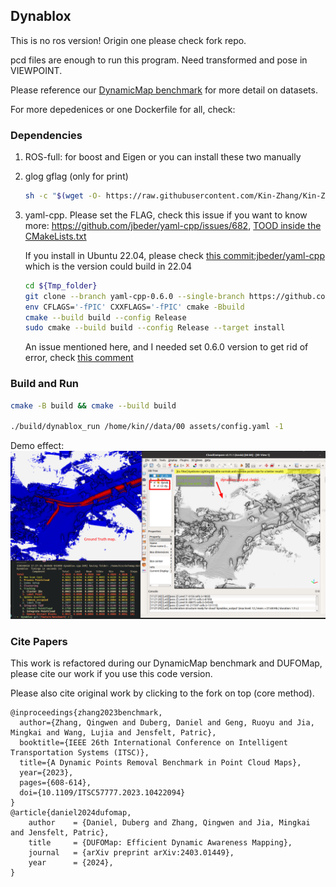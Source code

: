 Dynablox
---

This is no ros version! Origin one please check fork repo.

pcd files are enough to run this program. Need transformed and pose in VIEWPOINT. 

Please reference our [DynamicMap benchmark](https://github.com/KTH-RPL/DynamicMap_Benchmark) for more detail on datasets.

For more depedenices or one Dockerfile for all, check: 

### Dependencies

1. ROS-full: for boost and Eigen or you can install these two manually

2. glog gflag (only for print)
    ```sh
    sh -c "$(wget -O- https://raw.githubusercontent.com/Kin-Zhang/Kin-Zhang/main/Dockerfiles/latest_glog_gflag.sh)"
    ```

3. yaml-cpp. Please set the FLAG, check this issue if you want to know more: https://github.com/jbeder/yaml-cpp/issues/682, [TOOD inside the CMakeLists.txt](https://github.com/jbeder/yaml-cpp/issues/566)

    If you install in Ubuntu 22.04, please check [this commit:jbeder/yaml-cpp](https://github.com/jbeder/yaml-cpp/commit/c86a9e424c5ee48e04e0412e9edf44f758e38fb9) which is the version could build in 22.04

    ```sh
    cd ${Tmp_folder}
    git clone --branch yaml-cpp-0.6.0 --single-branch https://github.com/jbeder/yaml-cpp.git && cd yaml-cpp
    env CFLAGS='-fPIC' CXXFLAGS='-fPIC' cmake -Bbuild
    cmake --build build --config Release
    sudo cmake --build build --config Release --target install
    ```

    An issue mentioned here, and I needed set 0.6.0 version to get rid of error, check [this comment](https://stackoverflow.com/a/75293221/9281669)

### Build and Run

```bash
cmake -B build && cmake --build build

./build/dynablox_run /home/kin//data/00 assets/config.yaml -1
```

Demo effect:
![demo](./assets/imgs/demo.png)

### Cite Papers

This work is refactored during our DynamicMap benchmark and DUFOMap, please cite our work if you use this code version. 

Please also cite original work by clicking to the fork on top (core method).

```
@inproceedings{zhang2023benchmark,
  author={Zhang, Qingwen and Duberg, Daniel and Geng, Ruoyu and Jia, Mingkai and Wang, Lujia and Jensfelt, Patric},
  booktitle={IEEE 26th International Conference on Intelligent Transportation Systems (ITSC)}, 
  title={A Dynamic Points Removal Benchmark in Point Cloud Maps}, 
  year={2023},
  pages={608-614},
  doi={10.1109/ITSC57777.2023.10422094}
}
@article{daniel2024dufomap,
    author    = {Daniel, Duberg and Zhang, Qingwen and Jia, Mingkai and Jensfelt, Patric},
    title     = {DUFOMap: Efficient Dynamic Awareness Mapping},
    journal   = {arXiv preprint arXiv:2403.01449},
    year      = {2024},
}
```